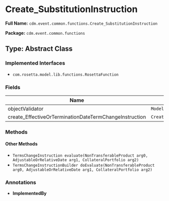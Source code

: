 # Create_SubstitutionInstruction

**Full Name:** `cdm.event.common.functions.Create_SubstitutionInstruction`

**Package:** `cdm.event.common.functions`

## Type: Abstract Class

### Implemented Interfaces

- `com.rosetta.model.lib.functions.RosettaFunction`

### Fields

| Name | Type | Description |
|------|------|-------------|
| objectValidator | `ModelObjectValidator` |  |
| create_EffectiveOrTerminationDateTermChangeInstruction | `Create_EffectiveOrTerminationDateTermChangeInstruction` |  |

### Methods

#### Other Methods

- `TermsChangeInstruction evaluate(NonTransferableProduct arg0, AdjustableOrRelativeDate arg1, CollateralPortfolio arg2)`
- `TermsChangeInstructionBuilder doEvaluate(NonTransferableProduct arg0, AdjustableOrRelativeDate arg1, CollateralPortfolio arg2)`

### Annotations

- **ImplementedBy**

